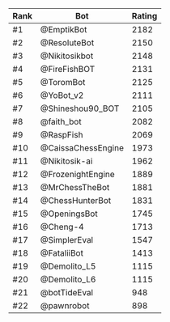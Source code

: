 Rank|Bot|Rating
---|---|---
#1|@EmptikBot|2182
#2|@ResoluteBot|2150
#3|@Nikitosikbot|2148
#4|@FireFishBOT|2131
#5|@ToromBot|2125
#6|@YoBot_v2|2111
#7|@Shineshou90_BOT|2105
#8|@faith_bot|2082
#9|@RaspFish|2069
#10|@CaissaChessEngine|1973
#11|@Nikitosik-ai|1962
#12|@FrozenightEngine|1889
#13|@MrChessTheBot|1881
#14|@ChessHunterBot|1831
#15|@OpeningsBot|1745
#16|@Cheng-4|1713
#17|@SimplerEval|1547
#18|@FataliiBot|1413
#19|@Demolito_L5|1115
#20|@Demolito_L6|1115
#21|@botTideEval|948
#22|@pawnrobot|898
